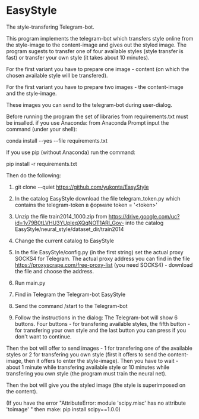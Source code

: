 # EasyStyle
The style-transfering Telegram-bot.

This program implements the telegram-bot which transfers style online from the style-image to the content-image and gives out the styled image.
The program sugests to transfer one of four available styles (style transfer is fast) or transfer your own style (it takes about 10 minutes).

For the first variant you have to prepare one image - content (on which the chosen available style will be transfered).

For the first variant you have to prepare two images - the content-image and the style-image.

These images you can send to the telegram-bot during user-dialog.

Before running the program the set of libraries from requirements.txt must be insalled.
if you use Anaconda: from Anaconda Prompt input the command (under your shell):

conda install --yes --file requirements.txt

If you use pip (without Anaconda) run the command:

pip install -r requirements.txt

Then do the following:
1) git clone --quiet https://github.com/yukonta/EasyStyle  
2) In the catalog EasyStyle download the file telegram_token.py which contains the telegram-token в формате token = '\<token\>'
3) Unzip the file train2014_1000.zip from https://drive.google.com/uc?id=1v79B0tLVHU3YUpIeqXQqNOT1ARl_Gov- into the catalog EasyStyle/neural_style/dataset_dir/train2014
4) Change the current catalog to EasyStyle
5) In the file EasyStyle/config.py (in the first string) set the actual proxy SOCKS4 for Telegram. The actual proxy address you can find in the file  https://proxyscrape.com/free-proxy-list (you need SOCKS4) - download the file and choose the address.

6) Run main.py

7) Find in Telegram the Telegram-bot EasyStyle 
8) Send the command /start to the Telegram-bot
9) Follow the instructions in the dialog: The Telegram-bot will show 6 buttons. Four buttons - for transfering available styles, the fifth button - for transfering your own style and the last button you can press if you don't want to continue.

Then  the bot will offer to send images - 1 for transfering one of the available styles or 2 for transfering you own style (first it offers to send the content-image, then it offers to enter the style-image). Then you have to wait - about 1 minute while transfering available style or 10 minutes while transfering you own style (the program must train the neural net).

Then the bot will give you the styled image (the style is superimposed on the content).

(If you have the error "AttributeError: module 'scipy.misc' has no attribute 'toimage' "  then make: pip install scipy==1.0.0)


